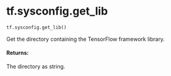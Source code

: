 <div itemscope itemtype="http://developers.google.com/ReferenceObject">
<meta itemprop="name" content="tf.sysconfig.get_lib" />
<meta itemprop="path" content="Stable" />
</div>

# tf.sysconfig.get_lib

``` python
tf.sysconfig.get_lib()
```

Get the directory containing the TensorFlow framework library.

#### Returns:

The directory as string.
